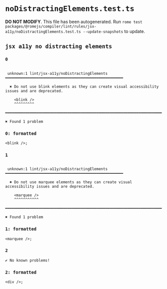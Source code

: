 # `noDistractingElements.test.ts`

**DO NOT MODIFY**. This file has been autogenerated. Run `rome test packages/@romejs/compiler/lint/rules/jsx-a11y/noDistractingElements.test.ts --update-snapshots` to update.

## `jsx a11y no distracting elements`

### `0`

```

 unknown:1 lint/jsx-a11y/noDistractingElements ━━━━━━━━━━━━━━━━━━━━━━━━━━━━━━━━━━━━━━━━━━━━━━━━━━━━━

  ✖ Do not use blink elements as they can create visual accessibility issues and are deprecated.

    <blink />
    ^^^^^^^^^

━━━━━━━━━━━━━━━━━━━━━━━━━━━━━━━━━━━━━━━━━━━━━━━━━━━━━━━━━━━━━━━━━━━━━━━━━━━━━━━━━━━━━━━━━━━━━━━━━━━━

✖ Found 1 problem

```

### `0: formatted`

```
<blink />;

```

### `1`

```

 unknown:1 lint/jsx-a11y/noDistractingElements ━━━━━━━━━━━━━━━━━━━━━━━━━━━━━━━━━━━━━━━━━━━━━━━━━━━━━

  ✖ Do not use marquee elements as they can create visual accessibility issues and are deprecated.

    <marquee />
    ^^^^^^^^^^^

━━━━━━━━━━━━━━━━━━━━━━━━━━━━━━━━━━━━━━━━━━━━━━━━━━━━━━━━━━━━━━━━━━━━━━━━━━━━━━━━━━━━━━━━━━━━━━━━━━━━

✖ Found 1 problem

```

### `1: formatted`

```
<marquee />;

```

### `2`

```
✔ No known problems!

```

### `2: formatted`

```
<div />;

```
